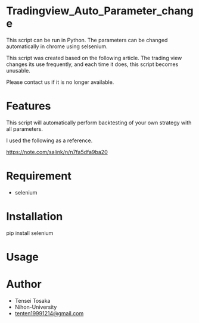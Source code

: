# Tradingview_Auto_Parameter_change

This script can be run in Python.
The parameters can be changed automatically in chrome using selsenium.

This script was created based on the following article.
The trading view changes its use frequently, and each time it does, this script becomes unusable.

Please contact us if it is no longer available.

# Features
This script will automatically perform backtesting of your own strategy with all parameters.

I used the following as a reference.

https://note.com/salink/n/n7fa5dfa9ba20

# Requirement

* selenium

# Installation

pip install selenium

# Usage

# Author

* Tensei Tosaka
* Nihon-University
* tenten19991214@gmail.com
